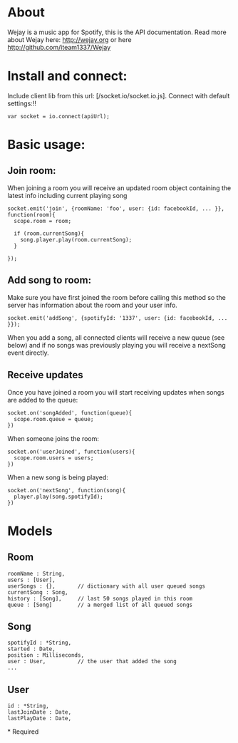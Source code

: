 About
=====

Wejay is a music app for Spotify, this is the API documentation. Read more about Wejay here:
http://wejay.org or here http://github.com/iteam1337/Wejay



Install and connect:
====================

Include client lib from this url: [/socket.io/socket.io.js]. Connect with default settings:!!

    var socket = io.connect(apiUrl);

Basic usage:
============

## Join room:

When joining a room you will receive an updated room object containing the latest info including current playing song

    socket.emit('join', {roomName: 'foo', user: {id: facebookId, ... }}, function(room){
      scope.room = room;

      if (room.currentSong){
        song.player.play(room.currentSong);
      }

    });

## Add song to room:

Make sure you have first joined the room before calling this method so the server has information about the room and your user info.

    socket.emit('addSong', {spotifyId: '1337', user: {id: facebookId, ... }});

When you add a song, all connected clients will receive a new queue (see below) and if no songs was previously playing you will receive a 
nextSong event directly.

## Receive updates

Once you have joined a room you will start receiving updates when songs are added to the queue:

    socket.on('songAdded', function(queue){
      scope.room.queue = queue;
    })

When someone joins the room:

    socket.on('userJoined', function(users){
      scope.room.users = users;
    })

When a new song is being played:

    socket.on('nextSong', function(song){
      player.play(song.spotifyId);
    })


Models
======

## Room

    roomName : String,
    users : [User],
    userSongs : {},       // dictionary with all user queued songs
    currentSong : Song,
    history : [Song],     // last 50 songs played in this room
    queue : [Song]        // a merged list of all queued songs

## Song

    spotifyId : *String,
    started : Date,
    position : Milliseconds,
    user : User,          // the user that added the song
    ...

## User

    id : *String,
    lastJoinDate : Date,
    lastPlayDate : Date,


\* Required
